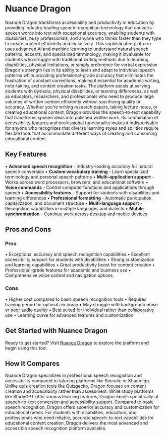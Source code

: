 # Nuance Dragon

Nuance Dragon transforms accessibility and productivity in education by providing industry-leading speech recognition technology that converts spoken words into text with exceptional accuracy, enabling students with disabilities, busy professionals, and anyone who thinks faster than they type to create content efficiently and inclusively. This sophisticated platform uses advanced AI and machine learning to understand natural speech patterns, accents, and specialized terminology, making it invaluable for students who struggle with traditional writing methods due to learning disabilities, physical limitations, or simply preference for verbal expression. Dragon's strength lies in its ability to learn and adapt to individual speech patterns while providing professional-grade accuracy that eliminates the frustration of constant corrections, making it essential for academic writing, note-taking, and content creation tasks. The platform excels at serving students with dyslexia, physical disabilities, or learning differences, as well as educators, researchers, and professionals who need to produce large volumes of written content efficiently without sacrificing quality or accuracy. Whether you're writing research papers, taking lecture notes, or creating educational content, Dragon provides the speech-to-text capability that transforms spoken ideas into polished written work. Its combination of accessibility features and professional functionality makes it indispensable for anyone who recognizes that diverse learning styles and abilities require flexible tools that accommodate different ways of creating and consuming educational content.

## Key Features

• **Advanced speech recognition** - Industry-leading accuracy for natural speech conversion
• **Custom vocabulary training** - Learn specialized terminology and personal speech patterns
• **Multi-application support** - Works across word processors, browsers, and educational software
• **Voice commands** - Control computer functions and applications through speech
• **Accessibility features** - Support for students with disabilities and learning differences
• **Professional formatting** - Automatic punctuation, capitalization, and document structure
• **Multi-language support** - Recognition capabilities in multiple languages and dialects
• **Mobile synchronization** - Continue work across desktop and mobile devices

## Pros and Cons

### Pros
• Exceptional accuracy and speech recognition capabilities
• Excellent accessibility support for students with disabilities
• Strong customization and learning capabilities
• Great productivity boost for content creation
• Professional-grade features for academic and business use
• Comprehensive voice control and navigation options

### Cons
• Higher cost compared to basic speech recognition tools
• Requires training period for optimal accuracy
• May struggle with background noise or poor audio quality
• Best suited for individual rather than collaborative use
• Learning curve for advanced features and customization

## Get Started with Nuance Dragon

Ready to get started? Visit [Nuance Dragon](https://www.nuance.com/dragon) to explore the platform and begin using this tool.

## How It Compares

Nuance Dragon specializes in professional speech recognition and accessibility compared to tutoring platforms like Socratic or Khanmigo. Unlike quiz creation tools like Quizgecko, Dragon focuses on content creation and accessibility rather than assessment. While study platforms like StudyGPT offer various learning features, Dragon excels specifically at speech-to-text conversion and accessibility support. Compared to basic speech recognition, Dragon offers superior accuracy and customization for educational needs. For students with disabilities, educators, and professionals who need reliable, accurate speech-to-text capabilities for educational content creation, Dragon delivers the most advanced and accessible speech recognition platform available.
